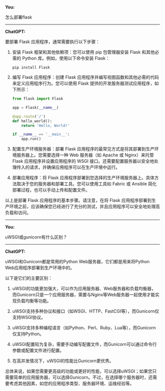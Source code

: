 **You:**

怎么部署flask

* * *

**ChatGPT:**

要部署 Flask 应用程序，通常需要执行以下步骤：

1.  安装 Flask 框架和其他依赖项：您可以使用 pip 包管理器安装 Flask 和其他必需的 Python 库。例如，使用以下命令安装 Flask：
    
    ```
    pip install Flask
    ```
    
2.  编写 Flask 应用程序：创建 Flask 应用程序并编写视图函数和其他必需的代码来定义应用程序行为。您可以使用 Flask 提供的开发服务器测试应用程序，如下所示：
    
    ```python
    from flask import Flask
    
    app = Flask(__name__)
    
    @app.route('/')
    def hello_world():
        return 'Hello, World!'
    
    if __name__ == '__main__':
        app.run()
    ```
    
3.  配置生产环境服务器：部署 Flask 应用程序的最常见方式是将其部署到生产环境服务器上。您需要选择一种 Web 服务器（如 Apache 或 Nginx）来托管 Flask 应用程序并设置应用程序的 WSGI 接口。还需要配置服务器以安全地处理传入的请求，并确保应用程序可以在生产环境中运行。
    
4.  部署应用程序：将 Flask 应用程序部署到您选择的生产环境服务器上。具体方法取决于您的服务器和部署工具。您可以使用工具如 Fabric 或 Ansible 简化部署过程，也可以手动上传和配置文件。
    

以上是部署 Flask 应用程序的基本步骤。请注意，在将 Flask 应用程序部署到生产环境之前，应该确保您已经进行了充分的测试，并且应用程序可以安全地处理高负载和访问。

* * *

**You:**

uWSGI或gunicorn有什么区别？

* * *

**ChatGPT:**

uWSGI和Gunicorn都是常用的Python Web服务器，它们都是用来将Python Web应用程序部署到生产环境中的。

以下是它们的主要区别：

1.  uWSGI的功能更加强大，可以作为应用服务器、Web服务器和负载均衡器，而Gunicorn只是一个应用服务器，需要与Nginx等Web服务器一起使用才能实现负载均衡等功能。
    
2.  uWSGI支持多种协议和接口（如WSGI、HTTP、FastCGI等），而Gunicorn仅支持WSGI协议。
    
3.  uWSGI支持多种编程语言（如Python、Perl、Ruby、Lua等），而Gunicorn仅支持Python。
    
4.  uWSGI配置较为复杂，需要手动编写配置文件，而Gunicorn可以通过命令行参数或配置文件进行配置。
    
5.  在高并发情况下，uWSGI的性能比Gunicorn更优秀。
    

总体来说，如果您需要更高级的功能或更好的性能，可以选择uWSGI；如果您只需要简单的应用服务器，可以选择Gunicorn。不过，在选择哪个服务器时，还需要考虑其他因素，如您的应用程序类型、服务器环境、运维经验等。